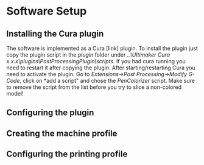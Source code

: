 # Software Setup
## Installing the Cura plugin
The software is implemented as a Cura [link] plugin. To install the plugin just copy the plugin script in the *plugin* folder under *..\Ultimaker Cura x.x.x\plugins\PostProcessingPlugin\scripts*. If you had cura running you need to restart it after copying the plugin.
After starting/restarting Cura you need to activate the plugin. Go to *Extensions->Post Processing->Modify G-Code*, click on *add a script" and chose the *PenColorizer* script.
Make sure to remove the script from the list before you try to slice a non-colored model!
## Configuring the plugin
## Creating the machine profile
## Configuring the printing profile